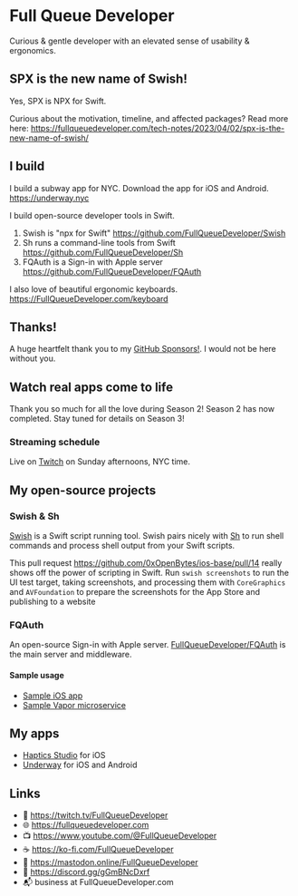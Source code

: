 # Full Queue Developer

Curious & gentle developer with an elevated sense of usability & ergonomics.

## SPX is the new name of Swish! 

Yes, SPX is NPX for Swift.

Curious about the motivation, timeline, and affected packages? Read more here:
https://fullqueuedeveloper.com/tech-notes/2023/04/02/spx-is-the-new-name-of-swish/


## I build

I build a subway app for NYC. Download the app for iOS and Android. https://underway.nyc

I build open-source developer tools in Swift. 
1. Swish is "npx for Swift" https://github.com/FullQueueDeveloper/Swish
2. Sh runs a command-line tools from Swift https://github.com/FullQueueDeveloper/Sh
3. FQAuth is a Sign-in with Apple server https://github.com/FullQueueDeveloper/FQAuth

I also love of beautiful ergonomic keyboards. https://FullQueueDeveloper.com/keyboard

## Thanks!
A huge heartfelt thank you to my [GitHub Sponsors!](https://github.com/sponsors/FullQueueDeveloper). I would not be here without you.

## Watch real apps come to life

Thank you so much for all the love during Season 2! Season 2 has now completed. Stay tuned for details on Season 3!



### Streaming schedule

Live on [Twitch](https://twitch.tv/FullQueueDeveloper) on Sunday afternoons, NYC time.

## My open-source projects 

### Swish & Sh



[Swish](https://github.com/FullQueueDeveloper/Swish) is a Swift script running tool. Swish pairs nicely with [Sh](https://github.com/FullQueueDeveloper/Sh) to run shell commands and process shell output from your Swift scripts.

This pull request https://github.com/0xOpenBytes/ios-base/pull/14 really shows off the power of scripting in Swift. Run `swish screenshots` to run the UI test target, taking screenshots, and processing them with `CoreGraphics` and `AVFoundation` to prepare the screenshots for the App Store and publishing to a website



### FQAuth

An open-source Sign-in with Apple server. [FullQueueDeveloper/FQAuth](https://github.com/FullQueueDeveloper/FQAuth) is the main server and middleware. 

#### Sample usage

- [Sample iOS app](https://github.com/FullQueueDeveloper/FQAuth-Sample-iOS) 
- [Sample Vapor microservice](https://github.com/FullQueueDeveloper/FQAuth-Sample-Microservice)


## My apps

- [Haptics Studio](https://FullQueueDeveloper.com/haptics-studio) for iOS
- [Underway](https://underway.nyc) for iOS and Android



## Links
- 🔭 https://twitch.tv/FullQueueDeveloper
- 🌐 https://fullqueuedeveloper.com
- 📺 https://www.youtube.com/@FullQueueDeveloper
- ☕️ https://ko-fi.com/FullQueueDeveloper
- 🐘 https://mastodon.online/FullQueueDeveloper
- 💬 https://discord.gg/gGmBNcDxrf
- 📬 business at FullQueueDeveloper.com
